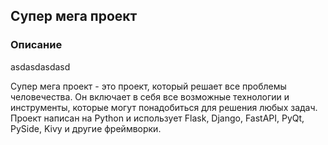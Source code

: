 ## Супер мега проект

### Описание
asdasdasdasd

Супер мега проект - это проект, который решает все проблемы человечества. Он включает в себя все возможные технологии и инструменты, которые могут понадобиться для решения любых задач. Проект написан на Python и использует Flask, Django, FastAPI, PyQt, PySide, Kivy и другие фреймворки.